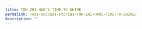 ```yaml
---
title: TOH ZHI HAO'S TIME TO SHINE
permalink: /oss-success-stories/TOH-ZHI-HAOS-TIME-TO-SHINE/
description: ""
---
```

